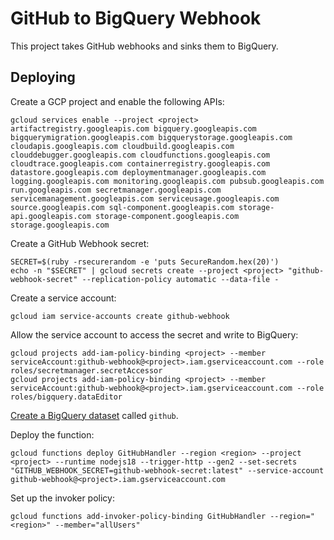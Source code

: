 # GitHub to BigQuery Webhook

This project takes GitHub webhooks and sinks them to BigQuery.

## Deploying

Create a GCP project and enable the following APIs:

```
gcloud services enable --project <project> artifactregistry.googleapis.com bigquery.googleapis.com bigquerymigration.googleapis.com bigquerystorage.googleapis.com cloudapis.googleapis.com cloudbuild.googleapis.com clouddebugger.googleapis.com cloudfunctions.googleapis.com cloudtrace.googleapis.com containerregistry.googleapis.com datastore.googleapis.com deploymentmanager.googleapis.com logging.googleapis.com monitoring.googleapis.com pubsub.googleapis.com run.googleapis.com secretmanager.googleapis.com servicemanagement.googleapis.com serviceusage.googleapis.com source.googleapis.com sql-component.googleapis.com storage-api.googleapis.com storage-component.googleapis.com storage.googleapis.com
```

Create a GitHub Webhook secret:

```
SECRET=$(ruby -rsecurerandom -e 'puts SecureRandom.hex(20)')
echo -n "$SECRET" | gcloud secrets create --project <project> "github-webhook-secret" --replication-policy automatic --data-file -
```

Create a service account:

```
gcloud iam service-accounts create github-webhook
```

Allow the service account to access the secret and write to BigQuery:

```
gcloud projects add-iam-policy-binding <project> --member serviceAccount:github-webhook@<project>.iam.gserviceaccount.com --role roles/secretmanager.secretAccessor
gcloud projects add-iam-policy-binding <project> --member serviceAccount:github-webhook@<project>.iam.gserviceaccount.com --role roles/bigquery.dataEditor
```

[Create a BigQuery dataset](https://cloud.google.com/bigquery/docs/datasets#create-dataset) called `github`.

Deploy the function:

```
gcloud functions deploy GitHubHandler --region <region> --project <project> --runtime nodejs18 --trigger-http --gen2 --set-secrets "GITHUB_WEBHOOK_SECRET=github-webhook-secret:latest" --service-account github-webhook@<project>.iam.gserviceaccount.com
```

Set up the invoker policy:

```
gcloud functions add-invoker-policy-binding GitHubHandler --region="<region>" --member="allUsers"
```
